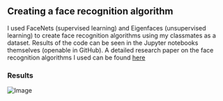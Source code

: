 ## Creating a face recognition algorithm
I used FaceNets (supervised learning) and Eigenfaces (unsupervised learning) to create face recognition algorithms using my classmates as a dataset. Results of the code can be seen in the Jupyter notebooks themselves (openable in GitHub). A detailed research paper on the face recognition algorithms I used can be found [here](https://docs.google.com/document/d/1598xceIfkDeDQmPRQhCrsC8KbZ0vLFTGVJUl3PAp99o/edit?usp=sharing)

### Results
![Image](https://user-images.githubusercontent.com/35256233/71884122-adcac000-3172-11ea-8f86-2343b76248ec.png)
